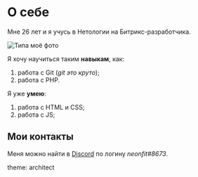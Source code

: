 # О себе 

Мне 26 лет и я учусь в Нетологии на Битрикс-разработчика.

![Типа моё фото](https://scientificrussia.ru/images/b/teb-full.jpg)

Я хочу научиться таким **навыкам**, как:

1. работа с Git (_git это круто_);
2. работа с PHP.

Я уже **умею**:
1. работа с HTML и CSS;
2. работа с JS;

## Мои контакты

Меня можно найти в [Discord](discord.com) по логину _neonfit#8673_.

theme: architect
